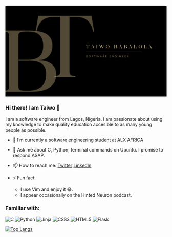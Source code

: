 ![Header](./Software-Engineer-2.png)


### Hi there! I am Taiwo 👋

I am a software engineer from Lagos, Nigeria. I am passionate about using my knowledge
to make quality education accesible to as many young people as possible.

- 🌱 I’m currently a software engineering student at ALX AFRICA
- 💬 Ask me about C, Python, terminal commands on Ubuntu. I promise
   to respond ASAP.
- 📫 How to reach me: [Twitter](https://twitter.com/realtaiwo_peter) [LinkedIn](www.linkedin.com/in/taiwo-babalola-peter)

- ⚡ Fun fact: 
	- I use Vim and enjoy it 😁. 
	- I appear occasionally on the Hinted Neuron podcast.

### Familiar with:
![C](https://img.shields.io/badge/c-%2300599C.svg?style=for-the-badge&logo=c&logoColor=white) ![Python](https://img.shields.io/badge/python-3670A0?style=for-the-badge&logo=python&logoColor=ffdd54) ![Jinja](https://img.shields.io/badge/jinja-white.svg?style=for-the-badge&logo=jinja&logoColor=black) ![CSS3](https://img.shields.io/badge/css3-%231572B6.svg?style=for-the-badge&logo=css3&logoColor=white) ![HTML5](https://img.shields.io/badge/html5-%23E34F26.svg?style=for-the-badge&logo=html5&logoColor=white) ![Flask](https://img.shields.io/badge/flask-%23000.svg?style=for-the-badge&logo=flask&logoColor=white)  


[![Top Langs](https://github-readme-stats.vercel.app/api/top-langs/?username=Taiwopeter-babs)](https://github.com/anuraghazra/github-readme-stats)

<!--
**Taiwopeter-babs/Taiwopeter-babs** is a ✨ _special_ ✨ repository because its `README.md` (this file) appears on your GitHub profile.

Here are some ideas to get you started:

- 🔭 I’m currently working on ...
- 🌱 I’m currently learning ...
- 👯 I’m looking to collaborate on ...
- 🤔 I’m looking for help with ...
- 💬 Ask me about ...
- 📫 How to reach me: ...
- 😄 Pronouns: ...
- ⚡ Fun fact: ...
-->
